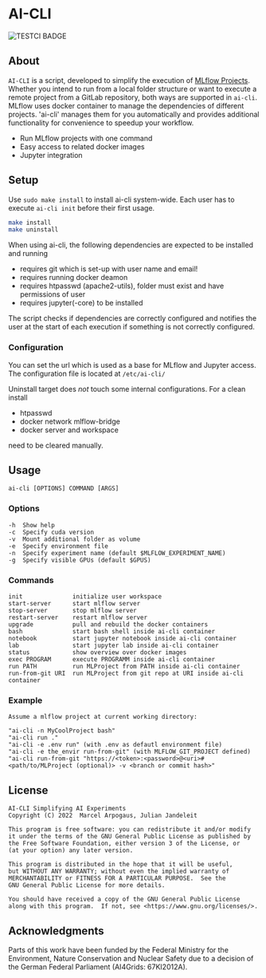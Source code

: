 # AI-CLI
![TESTCI BADGE](https://github.com/MArpogaus/ai-cli/actions/workflows/test-ci.yml/badge.svg)
## About
`AI-CLI` is a script, developed to simplify the execution of [MLflow Projects](https://www.mlflow.org/docs/latest/projects.html).  Whether you intend to run from a local folder structure or want to execute a remote project from a GitLab repository, both ways are supported in `ai-cli`. 
MLflow uses docker container to manage the dependencies of different projects. 'ai-cli' manages them for you automatically and provides additional functionality for convenience to speedup your workflow.

 - Run MLflow projects with one command
 - Easy access to related docker images
 - Jupyter integration

## Setup
Use `sudo make install` to install ai-cli system-wide. Each user has to execute `ai-cli init` before their first usage.
```bash
make install
make uninstall
```
When using ai-cli, the following dependencies are expected to be installed and running

 - requires git which is set-up with user name and email!
 - requires running docker deamon
 - requires htpasswd (apache2-utils), folder must exist and have permissions of user
 - requires jupyter(-core) to be installed

The script checks if dependencies are correctly configured and notifies the user at the start of each execution if something is not correctly configured.

### Configuration
You can set the url which is used as a base for MLflow and Jupyter access.
The configuration file is located at `/etc/ai-cli/`


Uninstall target does _not_ touch some internal configurations.
For a clean install

 - htpasswd
 - docker network mlflow-bridge
 - docker server and workspace

need to be cleared manually.
## Usage

    ai-cli [OPTIONS] COMMAND [ARGS]

### Options

    -h  Show help
    -c  Specify cuda version
    -v  Mount additional folder as volume
    -e  Specify environment file
    -n  Specify experiment name (default $MLFLOW_EXPERIMENT_NAME)
    -g  Specify visible GPUs (default $GPUS)

### Commands

    init              initialize user workspace
    start-server      start mlflow server
    stop-server       stop mlflow server
    restart-server    restart mlflow server
    upgrade           pull and rebuild the docker containers
    bash              start bash shell inside ai-cli container
    notebook          start jupyter notebook inside ai-cli container
    lab               start jupyter lab inside ai-cli container
    status            show overview over docker images
    exec PROGRAM      execute PROGRAMM inside ai-cli container
    run PATH          run MLProject from PATH inside ai-cli container
    run-from-git URI  run MLProject from git repo at URI inside ai-cli container

### Example

    Assume a mlflow project at current working directory:

    "ai-cli -n MyCoolProject bash"
    "ai-cli run ."
    "ai-cli -e .env run" (with .env as defautl environment file)
    "ai-cli -e the_envir run-from-git" (with MLFLOW_GIT_PROJECT defined)
    "ai-cli run-from-git "https://<token>:<password>@<uri>#<path/to/MLProject (optional)> -v <branch or commit hash>"

## License
    AI-CLI Simplifying AI Experiments
    Copyright (C) 2022  Marcel Arpogaus, Julian Jandeleit

    This program is free software: you can redistribute it and/or modify
    it under the terms of the GNU General Public License as published by
    the Free Software Foundation, either version 3 of the License, or
    (at your option) any later version.

    This program is distributed in the hope that it will be useful,
    but WITHOUT ANY WARRANTY; without even the implied warranty of
    MERCHANTABILITY or FITNESS FOR A PARTICULAR PURPOSE.  See the
    GNU General Public License for more details.

    You should have received a copy of the GNU General Public License
    along with this program.  If not, see <https://www.gnu.org/licenses/>.
## Acknowledgments
Parts of this work have been funded by the Federal Ministry for the Environment, Nature Conservation and Nuclear Safety due to a decision of the German Federal Parliament (AI4Grids: 67KI2012A).
